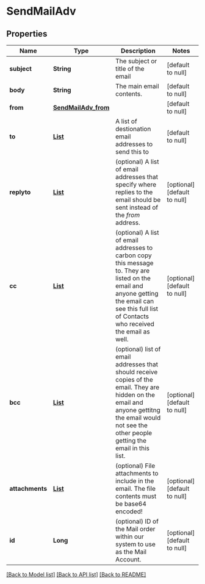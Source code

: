 # SendMailAdv
## Properties

| Name | Type | Description | Notes |
|------------ | ------------- | ------------- | -------------|
| **subject** | **String** | The subject or title of the email | [default to null] |
| **body** | **String** | The main email contents. | [default to null] |
| **from** | [**SendMailAdv_from**](SendMailAdv_from.md) |  | [default to null] |
| **to** | [**List**](SendMailAdv_to_inner.md) | A list of destionation email addresses to send this to | [default to null] |
| **replyto** | [**List**](SendMailAdv_replyto_inner.md) | (optional) A list of email addresses that specify where replies to the email should be sent instead of the _from_ address. | [optional] [default to null] |
| **cc** | [**List**](SendMailAdv_cc_inner.md) | (optional) A list of email addresses to carbon copy this message to.  They are listed on the email and anyone getting the email can see this full list of Contacts who received the email as well. | [optional] [default to null] |
| **bcc** | [**List**](SendMailAdv_bcc_inner.md) | (optional) list of email addresses that should receive copies of the email.  They are hidden on the email and anyone gettitng the email would not see the other people getting the email in this list. | [optional] [default to null] |
| **attachments** | [**List**](SendMailAdv_attachments_inner.md) | (optional) File attachments to include in the email.  The file contents must be base64 encoded! | [optional] [default to null] |
| **id** | **Long** | (optional)  ID of the Mail order within our system to use as the Mail Account. | [optional] [default to null] |

[[Back to Model list]](../README.md#documentation-for-models) [[Back to API list]](../README.md#documentation-for-api-endpoints) [[Back to README]](../README.md)

